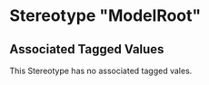 
[comment]: <> (THIS FILE IS GENERATED AS LONG AS THIS LINE EXISTS)

# Stereotype "ModelRoot"




## Associated Tagged Values
This Stereotype has no associated tagged vales.
